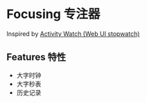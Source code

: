 # Focusing 专注器

Inspired by [Activity Watch (Web UI stopwatch)](https://github.com/ActivityWatch/aw-webui/)

## Features 特性

- 大字时钟
- 大字秒表
- 历史记录
